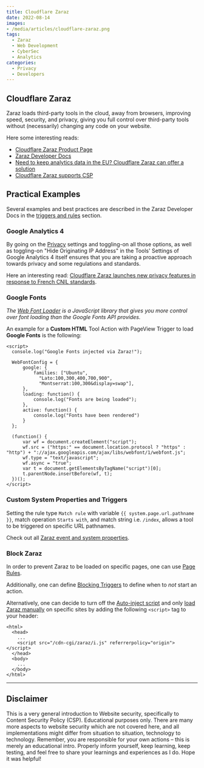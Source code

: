 ```yaml
---
title: Cloudflare Zaraz
date: 2022-08-14
images: 
- /media/articles/cloudflare-zaraz.png
tags:
  - Zaraz
  - Web Development
  - CyberSec
  - Analytics
categories:
  - Privacy
  - Developers
---
```


## Cloudflare Zaraz

Zaraz loads third-party tools in the cloud, away from browsers, improving speed, security, and privacy, giving you full control over third-party tools without (necessarily) changing any code on your website.

Here some interesting reads:
* [Cloudflare Zaraz Product Page](https://www.cloudflare.com/products/zaraz/)
* [Zaraz Developer Docs](https://developers.cloudflare.com/zaraz/)
* [Need to keep analytics data in the EU? Cloudflare Zaraz can offer a solution](https://blog.cloudflare.com/keep-analytics-tracking-data-in-the-eu-cloudflare-zaraz/)
* [Cloudflare Zaraz supports CSP](https://blog.cloudflare.com/cloudflare-zaraz-supports-csp/)

## Practical Examples

Several examples and best practices are described in the Zaraz Developer Docs in the [triggers and rules](https://developers.cloudflare.com/zaraz/reference/triggers/) section.

### Google Analytics 4

By going on the [Privacy](https://dash.cloudflare.com/?to=/:account/:zone/zaraz/settings) settings and toggling-on all those options, as well as toggling-on "Hide Originating IP Address" in the Tools' Settings of Google Analytics 4 itself ensures that you are taking a proactive approach towards privacy and some regulations and standards.

Here an interesting read: [Cloudflare Zaraz launches new privacy features in response to French CNIL standards](https://blog.cloudflare.com/zaraz-privacy-features-in-response-to-cnil/).

### Google Fonts

_The [Web Font Loader](https://github.com/typekit/webfontloader) is a JavaScript library that gives you more control over font loading than the Google Fonts API provides._

An example for a **Custom HTML** Tool Action with PageView Trigger to load **Google Fonts** is the following:
```
<script>
  console.log("Google Fonts injected via Zaraz!");

  WebFontConfig = {
      google: {
          families: ["Ubuntu", 
            "Lato:100,300,400,700,900", 
            "Montserrat:100,300&display=swap"],
      },
      loading: function() {
          console.log("Fonts are being loaded");
      },
      active: function() {
          console.log("Fonts have been rendered")
      }
  };

  (function() {
      var wf = document.createElement("script");
      wf.src = ("https:" == document.location.protocol ? "https" : "http") + "://ajax.googleapis.com/ajax/libs/webfont/1/webfont.js";
      wf.type = "text/javascript";
      wf.async = "true";
      var t = document.getElementsByTagName("script")[0];
      t.parentNode.insertBefore(wf, t);
  })(); 
</script>
```

### Custom System Properties and Triggers

Setting the rule type `Match rule` with variable `{{ system.page.url.pathname }}`, match operation `Starts with`, and match string i.e. `/index`, allows a tool to be triggered on specific URL pathnames.

Check out all [Zaraz event and system properties](https://developers.cloudflare.com/zaraz/reference/properties-reference/).

### Block Zaraz

In order to prevent Zaraz to be loaded on specific pages, one can use [Page Rules](https://developers.cloudflare.com/zaraz/advanced/block-zaraz/).

Additionally, one can define [Blocking Triggers](https://developers.cloudflare.com/zaraz/advanced/blocking-triggers/) to define when to _not_ start an action.

Alternatively, one can decide to turn off the [Auto-inject script](https://developers.cloudflare.com/zaraz/reference/settings/#auto-inject-script) and only [load Zaraz manually](https://developers.cloudflare.com/zaraz/advanced/load-zaraz-manually/) on specific sites by adding the following `<script>` tag to your header:
```
<html>
  <head>
    ...
    <script src="/cdn-cgi/zaraz/i.js" referrerpolicy="origin"></script>
  </head>
  <body>
    ...
  </body>
</html>
```

* * * *

## Disclaimer

This is a very general introduction to Website security, specifically to Content Security Policy (CSP). Educational purposes only. There are many more aspects to website security which are not covered here, and all implementations might differ from situation to situation, technology to technology. Remember, you are responsible for your own actions – this is merely an educational intro. Properly inform yourself, keep learning, keep testing, and feel free to share your learnings and experiences as I do. Hope it was helpful!
